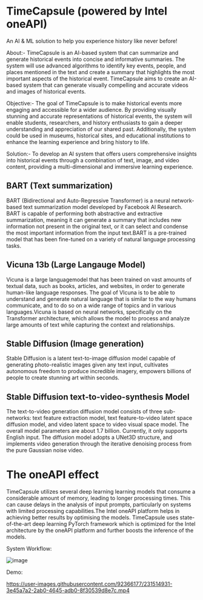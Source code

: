 # TimeCapsule (powered by Intel oneAPI)

An AI & ML solution to help you experience history like never before!

About:- TimeCapsule is an AI-based system that can summarize and generate historical events into concise and informative summaries. The system will use advanced algorithms to identify key events, people, and places mentioned in the text and create a summary that highlights the most important aspects of the historical event. 
TimeCapsule aims to create an AI-based system that can generate visually compelling and accurate videos and images of historical events.

Objective:- The goal of TimeCapsule is to make historical events more engaging and accessible for a wider audience. By providing visually stunning and accurate representations of historical events, the system will enable students, researchers, and history enthusiasts to gain a deeper understanding and appreciation of our shared past. Additionally, the system could be used in museums, historical sites, and educational institutions to enhance the learning experience and bring history to life.

Solution:- To develop an AI system that offers users comprehensive insights into historical events through a combination of text, image, and video content, providing a multi-dimensional and immersive learning experience.

## BART (Text summarization)

BART (Bidirectional and Auto-Regressive Transformer) is a neural network-based text summarization model developed by Facebook AI Research. BART is capable of performing both abstractive and extractive summarization, meaning it can generate a summary that includes new information not present in the original text, or it can select and condense the most important information from the input text.BART is a pre-trained model that has been fine-tuned on a variety of natural language processing tasks.

## Vicuna 13b (Large Langauge Model)

Vicuna is a large languagemodel that has been trained on vast amounts of textual data, such as books, articles, and websites, in order to generate human-like language responses. The goal of VIcuna is to be able to understand and generate natural language that is similar to the way humans communicate, and to do so on a wide range of topics and in various languages.Vicuna is based on neural networks, specifically on the Transformer architecture, which allows the model to process and analyze large amounts of text while capturing the context and relationships.

## Stable Diffusion (Image generation) 

Stable Diffusion is a latent text-to-image diffusion model capable of generating photo-realistic images given any text input, cultivates autonomous freedom to produce incredible imagery, empowers billions of people to create stunning art within seconds.

## Stable Diffusion text-to-video-synthesis Model

The text-to-video generation diffusion model consists of three sub-networks: text feature extraction model, text feature-to-video latent space diffusion model, and video latent space to video visual space model. The overall model parameters are about 1.7 billion. Currently, it only supports English input. The diffusion model adopts a UNet3D structure, and implements video generation through the iterative denoising process from the pure Gaussian noise video.

# The oneAPI effect

TimeCapsule utilizes several deep learning learning models that consume a considerable amount of memory, leading to longer processing times. This can cause delays in the analysis of input prompts, particularly on systems with limited processing capabilities.The Intel oneAPI platform helps in achieving better results by optimising the models. TimeCapsule uses state-of-the-art deep learning PyTorch framework which is optimized for the Intel architecture by the oneAPI platform and further boosts the inference of the models.

System Workflow:

![image](https://user-images.githubusercontent.com/92366177/231512004-149994b8-4259-4bec-8459-ccd799b2da9f.png)

Demo:

https://user-images.githubusercontent.com/92366177/231514931-3e45a7a2-2ab0-4645-adb0-8f30539d8e7c.mp4


